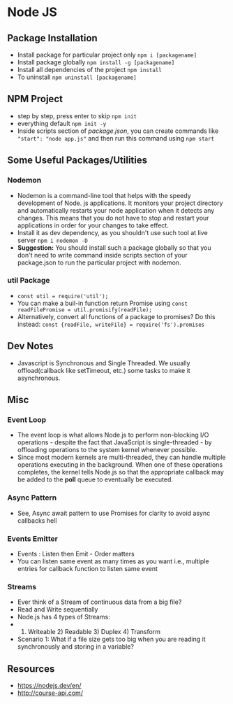 # Node JS

## Package Installation
- Install package for particular project only `npm i [packagename]`
- Install package globally `npm install -g [packagename]`  
- Install all dependencies of the project `npm install `
- To uninstall `npm uninstall [packagename]`

## NPM Project
- step by step, press enter to skip `npm init`
- everything default `npm init -y`
- Inside scripts section of *package.json*, you can create commands like `"start": "node app.js"` and then run this command using `npm start`

## Some Useful Packages/Utilities
### Nodemon
- Nodemon is a command-line tool that helps with the speedy development of Node. js applications. It monitors your project directory and automatically restarts your node application when it detects any changes. This means that you do not have to stop and restart your applications in order for your changes to take effect.
- Install it as dev dependency, as you shouldn't use such tool at live server `npm i nodemon -D`
- **Suggestion:** You should install such a package globally so that you don't need to write command inside scripts section of your package.json to run the particular project with nodemon.

### util Package
- `const util = require('util');`
- You can make a buil-in function return Promise using `const readFilePromise = util.promisify(readFile);`
- Alternatively, convert all functions of a package to promises? Do this instead: `const {readFile, writeFile} = require('fs').promises `

## Dev Notes
- Javascript is Synchronous and Single Threaded. We usually offload(callback like setTimeout, etc.) some tasks to make it asynchronous.
## Misc
### Event Loop
- The event loop is what allows Node.js to perform non-blocking I/O operations - despite the fact that JavaScript is single-threaded - by offloading operations to the system kernel whenever possible.
- Since most modern kernels are multi-threaded, they can handle multiple operations executing in the background. When one of these operations completes, the kernel tells Node.js so that the appropriate callback may be added to the **poll** queue to eventually be executed.
### Async Pattern
- See, Async await pattern to use Promises for clarity to avoid async callbacks hell
### Events Emitter
- Events : Listen then Emit - Order matters
- You can listen same event as many times as you want i.e., multiple entries for callback function to listen same event
### Streams
- Ever think of a Stream of continuous data from a big file?
- Read and Write sequentially
- Node.js has 4 types of Streams:
- 1) Writeable 2) Readable 3) Duplex 4) Transform
- Scenario 1: What if a file size gets too big when you are reading it synchronously and storing in a variable?

## Resources
- https://nodejs.dev/en/
- http://course-api.com/

